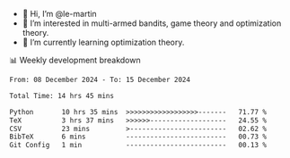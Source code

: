 - 👋 Hi, I’m @le-martin
- 👀 I’m interested in multi-armed bandits, game theory and optimization theory.
- 🌱 I’m currently learning optimization theory.
<!---- 💞️ I’m looking to collaborate on ...
- 📫 How to reach me ...-->

<!---
Tutorial for using WakaTime stats in GitHub profile: https://github.com/athul/waka-readme
-->

📊 Weekly development breakdown
<!--START_SECTION:waka-->

```txt
From: 08 December 2024 - To: 15 December 2024

Total Time: 14 hrs 45 mins

Python       10 hrs 35 mins  >>>>>>>>>>>>>>>>>>-------   71.77 %
TeX          3 hrs 37 mins   >>>>>>-------------------   24.55 %
CSV          23 mins         >------------------------   02.62 %
BibTeX       6 mins          -------------------------   00.73 %
Git Config   1 min           -------------------------   00.13 %
```

<!--END_SECTION:waka-->

<!---
le-martin/le-martin is a ✨ special ✨ repository because its `README.md` (this file) appears on your GitHub profile.
You can click the Preview link to take a look at your changes.
--->
